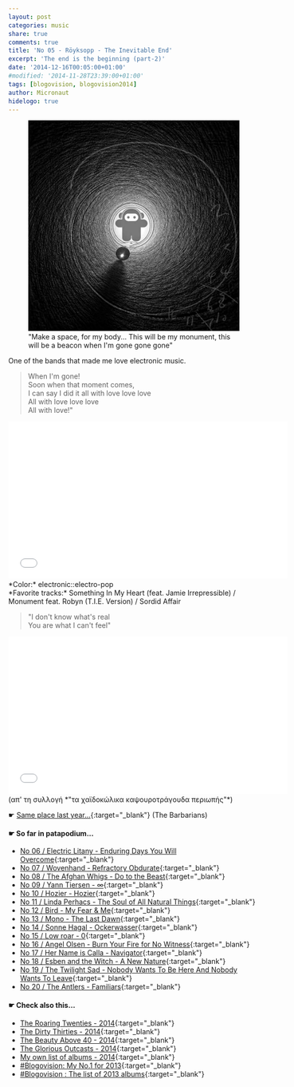 ```yaml
---
layout: post
categories: music
share: true
comments: true
title: 'No 05 - Röyksopp - The Inevitable End'
excerpt: 'The end is the beginning (part-2)'
date: '2014-12-16T00:05:00+01:00'
#modified: '2014-11-28T23:39:00+01:00'
tags: [blogovision, blogovision2014]
author: Micronaut
hidelogo: true
---
```

<figure>
	<a href="/images/posts/blogovision/time.jpg"><img src="/images/posts/blogovision/time.jpg" alt="time-Image" class="center"/></a>
    <figcaption>"Make a space, for my body... This will be my monument, this will be a beacon when I'm gone gone gone"</figcaption>
</figure>

One of the bands that made me love electronic music.

> When I'm gone!<br/>
> Soon when that moment comes,<br/>
> I can say I did it all with love love love<br/>
> All with love love love<br/>
> All with love!"<br/>

<iframe width="560" height="315" src="//www.youtube.com/embed/Zo6UnKr6Bwg" frameborder="0" allowfullscreen>&nbsp;</iframe>
*Color:* electronic::electro-pop<br/>
*Favorite tracks:* Something In My Heart (feat. Jamie Irrepressible)	/ Monument feat. Robyn (T.I.E. Version) / Sordid Affair

> "I don't know what's real<br/>
> You are what I can't feel"<br/>

<iframe width="560" height="315" src="//www.youtube.com/embed/0_aFSNB8E5Y" frameborder="0" allowfullscreen>&nbsp;</iframe>
(απ' τη συλλογή *"τα χαϊδοκώλικα καψουροτράγουδα περιωπής"*)

&#x261B; [Same place last year...](http://themicronaut.tumblr.com/post/70227687177/blogovision2013-no05){:target="_blank"} (The Barbarians)

#### &#x261B; So far in patapodium...
* [No 06 / Electric Litany - Enduring Days You Will Overcome](/music/blogovision2014-no06/){:target="_blank"}
* [No 07 / Wovenhand - Refractory Obdurate](/music/blogovision2014-no07/){:target="_blank"}
* [No 08 / The Afghan Whigs - Do to the Beast](/music/blogovision2014-no08/){:target="_blank"}
* [No 09 / Yann Tiersen - ∞](/music/blogovision2014-no09/){:target="_blank"}
* [No 10 / Hozier - Hozier](/music/blogovision2014-no10/){:target="_blank"}
* [No 11 / Linda Perhacs - The Soul of All Natural Things](/music/blogovision2014-no11/){:target="_blank"}
* [No 12 / Bird - My Fear & Me](/music/blogovision2014-no12/){:target="_blank"}
* [No 13 / Mono - The Last Dawn](/music/blogovision2014-no13/){:target="_blank"}
* [No 14 / Sonne Hagal - Ockerwasser](/music/blogovision2014-no14/){:target="_blank"}
* [No 15 / Low roar - 0](/music/blogovision2014-no15/){:target="_blank"}
* [No 16 / Angel Olsen - Burn Your Fire for No Witness](/music/blogovision2014-no16/){:target="_blank"}
* [No 17 / Her Name is Calla - Navigator](/music/blogovision2014-no17/){:target="_blank"}
* [No 18 / Esben and the Witch - A New Nature](/music/blogovision2014-no18/){:target="_blank"}
* [No 19 / The Twilight Sad - Nobody Wants To Be Here And Nobody Wants To Leave](/music/blogovision2014-no19/){:target="_blank"}
* [No 20 / The Antlers - Familiars](/music/blogovision2014-no20/){:target="_blank"}

#### &#x261B; Check also this…
* [The Roaring Twenties - 2014](/music/blogovision2014-the-roaring-twenties/){:target="_blank"}
* [The Dirty Thirties - 2014](/music/blogovision2014-the-dirty-thirties/){:target="_blank"}
* [The Beauty Above 40 - 2014](/music/blogovision2014-the-beauty-above-40/){:target="_blank"}
* [The Glorious Outcasts - 2014](/music/blogovision2014-the-glorious-outcasts-2014/){:target="_blank"}
* [My own list of albums - 2014](/music/complete-list-2014/){:target="_blank"}
* [#Blogovision: My No.1 for 2013](/music/blogovision2013-no01/){:target="_blank"}
* [#Blogovision : The list of 2013 albums](/music/blogovision-my-own-list-of-2013-nominees-albums/){:target="_blank"}